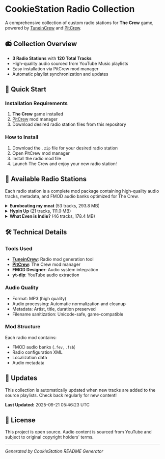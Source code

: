 # CookieStation Radio Collection

A comprehensive collection of custom radio stations for **The Crew** game, powered by [TuneinCrew](https://github.com/Telonof/TuneinCrew) and [PitCrew](https://github.com/Telonof/PitCrew).

## 📻 Collection Overview

- **3 Radio Stations** with **120 Total Tracks**
- High-quality audio sourced from YouTube Music playlists
- Easy installation via PitCrew mod manager
- Automatic playlist synchronization and updates

## 🚀 Quick Start

### Installation Requirements
1. **The Crew** game installed
2. [PitCrew](https://github.com/Telonof/PitCrew) mod manager
3. Download desired radio station files from this repository

### How to Install
1. Download the `.zip` file for your desired radio station
2. Open PitCrew mod manager
3. Install the radio mod file
4. Launch The Crew and enjoy your new radio station!

## 📡 Available Radio Stations

Each radio station is a complete mod package containing high-quality audio tracks, metadata, and FMOD audio banks optimized for The Crew.


<details>
<summary><strong>Eurobeating my meat</strong> (53 tracks, 293.8 MB)</summary>

**Description:** EURO radio station

**Track List:**
- ** Mistika ** - Rain
- **Ace - Topic** - Adrenaline
- **ACE - Topic** - Breakin' Out (Extended Version)
- **ACE - Topic** - Crazy on Emotion (Extended Version)
- **ACE - Topic** - Power of Sound (Extended Version)
- **ACE - Topic** - Rider of the Sky (Extended Version)
- **Bon - Topic** - Wheelpower And Go! (Extended mix)
- **Chris Stanton - Topic** - A Perfect Hero (Extended Mix)
- **DANIEL** - Full Metal Cars
- **Dave Rodgers - Topic** - 100
- **Dave Rodgers - Topic** - Deja Vu
- **Dave Rodgers - Topic** - I WANT TO FEEL (Extended ver.)
- **Dave Rodgers - Topic** - MAGIC SUNDAY
- **Dave Rodgers - Topic** - SPACE BOY
- **Dave Rodgers - Topic** - THE RACE OF THE NIGHT
- **Delta Queens - Topic** - RUNNING IN THE 90'S
- **Dr. Luv** - Max Power (feat. D.Essex - Extended mix)
- **Dream Fighters - Topic** - I Can't Stop Loving You
- **Edo Boys - Topic** - No One Sleep in tokyo (Extended mix)
- **Fastway - Topic** - Raisin' Hell (Extended Version)
- **Fastway - Topic** - Rockin' Hardcore (Extended Version)
- **Go Go Girls - Topic** - BEAT OF THE RISING SUN
- **Go Go Girls - Topic** - BOOM BOOM JAPAN
- **InitialD頭文字** - Chris T. - I Wanna be the Night
- **InitialD頭文字** - J-Stark - The Jungle Is on Fire
- **InitialD頭文字** - Speedman - Speed Lover
- **InitialD頭文字** - Virginelle - Bye Bye Girl
- **Ken Blast - Topic** - The Top (Extended)
- **Kevin&Cherry - Topic** - Chemical Love
- **King & Queen - Topic** - SPEEDY RUNNER
- **Leo River - Topic** - Runaway (Extended Mix)
- **Leslie Parrish - Topic** - DON'T STOP THE MUSIC
- **Lou Grant - Topic** - BACK ON THE ROCKS
- **Lou Master - Topic** - Up & Dance, up & Go (Extended Version)
- **MANUEL   - Topic** - Gas Gas Gas (Extended Mix)
- **MANUEL   - Topic** - Let'S Go, Come On (Extended Mix)
- **MANUEL   - Topic** - Limousine (Extended Mix)
- **MANUEL   - Topic** - On My Wings (Extended Mix)
- **MANUEL   - Topic** - What You Need (Extended Mix)
- **Marko Polo - Topic** - Speedy Speed Boy (Extended mix)
- **Max Coveri - Topic** - Golden Age
- **Mega Nrg Man** - Get Me Power (Extended Mix)
- **Mega Nrg Man** - GRAND PRIX
- **N.I.K.O. - Topic** - Night of Fire (Extended mix)
- **Nathalie** - Heartbeat (Extended mix)
- **Powerful T - Topic** - Face The Race (Extended Mix)
- **Release - Topic** - I NEED YOUR LOVE (EXTENDED MIX)
- **Rich Hard - Topic** - On Your Wings
- **Sara - Topic** - Burning Up For You (Extended)
- **SCP-Music officialTUBE** - Come on Baby (Extended Version)
- **SCP-Music officialTUBE** - Go Beat Crazy (Extended Version)
- **SYMBOL - Topic** - Forever Young (Extended Mix)
- **Vicky Vale - Topic** - Dancing (Extended mix)

</details>

<details>
<summary><strong>Hypin Up</strong> (21 tracks, 111.0 MB)</summary>

**Description:** HYPE radio station

**Track List:**
- **1991** - Full Send
- **BLVCK CROWZ - Topic** - LIFT YOU UP
- **Camo & Krooked** - Kallisto
- **Dimension** - Devotion (feat. Cameron Hayes)
- **Dimension** - Hydraulic
- **Dimension** - Sensory Division
- **DJ Fresh** - Gold Dust (Fox Stevenson Remix)
- **Feint** - Vagrant
- **Feint** - We Won't Be Alone (feat. Laura Brehm)
- **Freaks & Geeks - Topic** - Elemental
- **Grafix** - Refuge (feat. Ruth Royall)
- **KovenUKMusic** - Good Enough
- **Metrik** - Ex Machina
- **Metrik** - Gravity
- **Metrik** - Time To Let Go
- **Metrik** - We Are The Energy
- **Rusko** - Somebody To Love (Sigma Remix)
- **Sub Focus** - Out The Blue
- **Sub Focus** - Tidal Wave
- **Supermode - Topic** - Tell Me Why (1991 Remix)
- **UKF Drum & Bass** - 1991 - Illusions

</details>

<details>
<summary><strong>What Even is Indie?</strong> (46 tracks, 178.4 MB)</summary>

**Description:** INDI radio station

**Track List:**
- **alt-J** - Breezeblocks
- **Bag Raiders** - Shooting Stars
- **Bloc Party** - Banquet
- **Bloc Party** - Helicopter
- **Bloc Party** - Hunting for Witches
- **Empire Of The Sun** - Walking On A Dream
- **Empire Of The Sun** - We Are The People
- **FosterThePeople** - Houdini
- **FosterThePeople** - Pumped Up Kicks
- **gotyemusic** - Somebody That I Used To Know
- **Hozier** - Too Sweet
- **KONGOS** - Come with Me Now
- **M83** - Midnight City
- **MGMT** - Electric Feel
- **MGMT** - Kids
- **MGMT** - Time to Pretend
- **Milky Chance Official** - Stolen Dance
- **ModjoOfficial** - Lady (Hear Me Tonight)
- **Måneskin Official** - Beggin'
- **Official Arctic Monkeys** - Do I Wanna Know?
- **Official Arctic Monkeys** - I Bet You Look Good On The Dancefloor
- **Official Arctic Monkeys** - I Wanna Be Yours
- **Official Arctic Monkeys** - Why'd You Only Call Me When You're High?
- **Rag'n'Bone Man** - Human
- **Saint Motel** - Cold Cold Man
- **Saint Motel** - My Type
- **Stardust** - Music Sounds Better With You (Radio Edit)
- **The Black Keys** - Gold on the Ceiling
- **The Black Keys** - Howlin' for You
- **The Black Keys** - Little Black Submarines
- **The Black Keys** - Lonely Boy
- **The Black Keys** - Tighten Up
- **The Bravery** - An Honest Mistake
- **The Neighbourhood** - Sweater Weather
- **The Strokes** - Last Nite
- **The Strokes** - Machu Picchu
- **The Strokes** - Reptilia
- **The Strokes** - Someday
- **The Strokes** - Under Cover of Darkness
- **The Strokes** - You Only Live Once
- **TheKillersMusic** - Run For Cover
- **TheKillersMusic** - The Man
- **tvontheradio** - Happy Idiot
- **tvontheradio** - Satellite
- **tvontheradio** - Staring at the Sun
- **tvontheradio** - Wolf Like Me

</details>


## 🛠️ Technical Details

### Tools Used
- **[TuneinCrew](https://github.com/Telonof/TuneinCrew)**: Radio mod generation tool
- **[PitCrew](https://github.com/Telonof/PitCrew)**: The Crew mod manager
- **FMOD Designer**: Audio system integration
- **yt-dlp**: YouTube audio extraction

### Audio Quality
- Format: MP3 (high quality)
- Audio processing: Automatic normalization and cleanup
- Metadata: Artist, title, duration preserved
- Filename sanitization: Unicode-safe, game-compatible

### Mod Structure
Each radio mod contains:
- FMOD audio banks (`.fev`, `.fsb`)
- Radio configuration XML
- Localization data
- Audio metadata

## 🔄 Updates

This collection is automatically updated when new tracks are added to the source playlists. Check back regularly for new content!

**Last Updated:** 2025-09-21 05:46:23 UTC

## 📄 License

This project is open source. Audio content is sourced from YouTube and subject to original copyright holders' terms.

---

*Generated by CookieStation README Generator*
